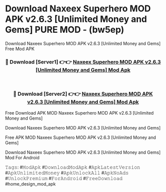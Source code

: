 # Download Naxeex Superhero MOD APK v2.6.3 [Unlimited Money and Gems] PURE MOD - (bw5ep)
Download Naxeex Superhero MOD APK v2.6.3 [Unlimited Money and Gems] Free Mod APK

<div align="center">
<h3>🔴 Download [Server1] 👉👉 <a href="https://apk-comot.site?title=Naxeex_Superhero_MOD_APK_v2.6.3_[Unlimited_Money_and_Gems]">Naxeex Superhero MOD APK v2.6.3 [Unlimited Money and Gems] Mod Apk</a></h3><br>

<h3>🔴 Download [Server2] 👉👉 <a href="https://apk-comot.site?title=Naxeex_Superhero_MOD_APK_v2.6.3_[Unlimited_Money_and_Gems]">Naxeex Superhero MOD APK v2.6.3 [Unlimited Money and Gems] Mod Apk</a></h3>
</div>


Free Download APK MOD Naxeex Superhero MOD APK v2.6.3 [Unlimited Money and Gems]

Download Naxeex Superhero MOD APK v2.6.3 [Unlimited Money and Gems] 

Free APK MOD Naxeex Superhero MOD APK v2.6.3 [Unlimited Money and Gems] 

Download Naxeex Superhero MOD APK v2.6.3 [Unlimited Money and Gems] Mod For Android

𝚃𝚊𝚐𝚜: #𝙼𝚘𝚍𝙰𝚙𝚔 #𝙳𝚘𝚠𝚗𝚕𝚘𝚊𝚍𝙼𝚘𝚍𝙰𝚙𝚔 #𝙰𝚙𝚔𝙻𝚊𝚝𝚎𝚜𝚝𝚅𝚎𝚛𝚜𝚒𝚘𝚗 #𝙰𝚙𝚔𝚄𝚗𝚕𝚒𝚖𝚒𝚝𝚎𝚍𝙼𝚘𝚗𝚎𝚢 #𝙰𝚙𝚔𝚄𝚗𝚕𝚘𝚌𝚔𝙰𝚕𝚕 #𝙰𝚙𝚔𝙽𝚘𝙰𝚍𝚜 #𝚄𝚗𝚕𝚘𝚌𝚔𝙿𝚛𝚎𝚖𝚒𝚞𝚖 #𝙵𝚘𝚛𝙰𝚗𝚍𝚛𝚘𝚒𝚍 #𝙵𝚛𝚎𝚎𝙳𝚘𝚠𝚗𝚕𝚘𝚊𝚍 #home_design_mod_apk